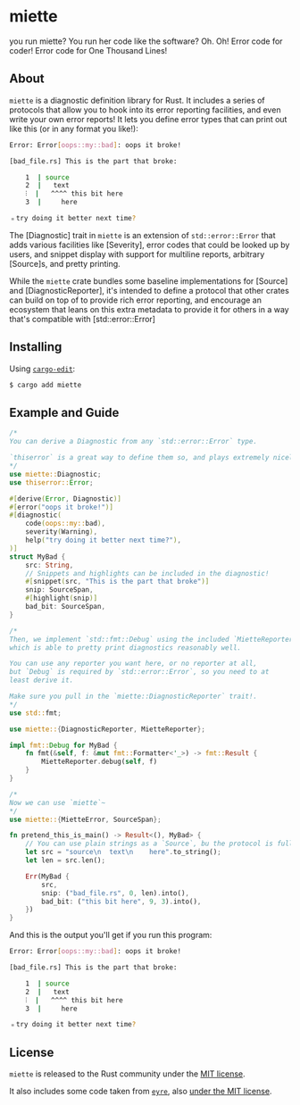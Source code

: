 # miette

you run miette? You run her code like the software? Oh. Oh! Error code for
coder! Error code for One Thousand Lines!

## About

`miette` is a diagnostic definition library for Rust. It includes a series of
protocols that allow you to hook into its error reporting facilities, and even
write your own error reports! It lets you define error types that can print out
like this (or in any format you like!):

```sh
Error: Error[oops::my::bad]: oops it broke!

[bad_file.rs] This is the part that broke:

    1  | source
    2  |   text
    ⫶  |   ^^^^ this bit here
    3  |     here

﹦try doing it better next time?
```

The [Diagnostic] trait in `miette` is an extension of `std::error::Error` that
adds various facilities like [Severity], error codes that could be looked up
by users, and snippet display with support for multiline reports, arbitrary
[Source]s, and pretty printing.

While the `miette` crate bundles some baseline implementations for [Source]
and [DiagnosticReporter], it's intended to define a protocol that other crates
can build on top of to provide rich error reporting, and encourage an
ecosystem that leans on this extra metadata to provide it for others in a way
that's compatible with [std::error::Error]

## Installing

Using [`cargo-edit`](https://crates.io/crates/cargo-edit):

```sh
$ cargo add miette
```

## Example and Guide

```rust
/*
You can derive a Diagnostic from any `std::error::Error` type.

`thiserror` is a great way to define them so, and plays extremely nicely with `miette`!
*/
use miette::Diagnostic;
use thiserror::Error;

#[derive(Error, Diagnostic)]
#[error("oops it broke!")]
#[diagnostic(
    code(oops::my::bad),
    severity(Warning),
    help("try doing it better next time?"),
)]
struct MyBad {
    src: String,
    // Snippets and highlights can be included in the diagnostic!
    #[snippet(src, "This is the part that broke")]
    snip: SourceSpan,
    #[highlight(snip)]
    bad_bit: SourceSpan,
}

/*
Then, we implement `std::fmt::Debug` using the included `MietteReporter`,
which is able to pretty print diagnostics reasonably well.

You can use any reporter you want here, or no reporter at all,
but `Debug` is required by `std::error::Error`, so you need to at
least derive it.

Make sure you pull in the `miette::DiagnosticReporter` trait!.
*/
use std::fmt;

use miette::{DiagnosticReporter, MietteReporter};

impl fmt::Debug for MyBad {
    fn fmt(&self, f: &mut fmt::Formatter<'_>) -> fmt::Result {
        MietteReporter.debug(self, f)
    }
}

/*
Now we can use `miette`~
*/
use miette::{MietteError, SourceSpan};

fn pretend_this_is_main() -> Result<(), MyBad> {
    // You can use plain strings as a `Source`, bu the protocol is fully extensible!
    let src = "source\n  text\n    here".to_string();
    let len = src.len();

    Err(MyBad {
        src,
        snip: ("bad_file.rs", 0, len).into(),
        bad_bit: ("this bit here", 9, 3).into(),
    })
}
```

And this is the output you'll get if you run this program:

```sh
Error: Error[oops::my::bad]: oops it broke!

[bad_file.rs] This is the part that broke:

    1  | source
    2  |   text
    ⫶  |   ^^^^ this bit here
    3  |     here

﹦try doing it better next time?
```

## License

`miette` is released to the Rust community under the [MIT license](./LICENSE).

It also includes some code taken from [`eyre`](https://github.com/yaahc/eyre),
also [under the MIT license](https://github.com/yaahc/eyre#license).
